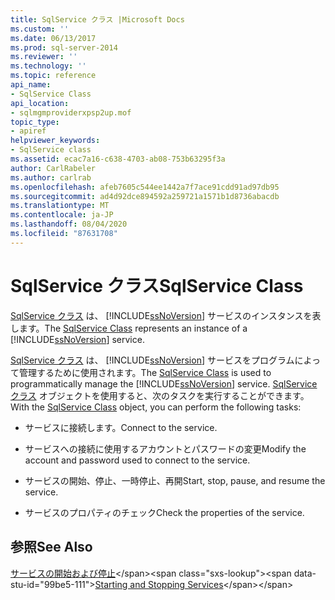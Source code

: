 ```yaml
---
title: SqlService クラス |Microsoft Docs
ms.custom: ''
ms.date: 06/13/2017
ms.prod: sql-server-2014
ms.reviewer: ''
ms.technology: ''
ms.topic: reference
api_name:
- SqlService Class
api_location:
- sqlmgmproviderxpsp2up.mof
topic_type:
- apiref
helpviewer_keywords:
- SqlService class
ms.assetid: ecac7a16-c638-4703-ab08-753b63295f3a
author: CarlRabeler
ms.author: carlrab
ms.openlocfilehash: afeb7605c544ee1442a7f7ace91cdd91ad97db95
ms.sourcegitcommit: ad4d92dce894592a259721a1571b1d8736abacdb
ms.translationtype: MT
ms.contentlocale: ja-JP
ms.lasthandoff: 08/04/2020
ms.locfileid: "87631708"
---
```

# <a name="sqlservice-class"></a><span data-ttu-id="99be5-102">SqlService クラス</span><span class="sxs-lookup"><span data-stu-id="99be5-102">SqlService Class</span></span>
  <span data-ttu-id="99be5-103">[SqlService クラス](sqlservice-class.md) は、 [!INCLUDE[ssNoVersion](../../../includes/ssnoversion-md.md)] サービスのインスタンスを表します。</span><span class="sxs-lookup"><span data-stu-id="99be5-103">The [SqlService Class](sqlservice-class.md) represents an instance of a [!INCLUDE[ssNoVersion](../../../includes/ssnoversion-md.md)] service.</span></span>  
  
 <span data-ttu-id="99be5-104">[SqlService クラス](sqlservice-class.md) は、 [!INCLUDE[ssNoVersion](../../../includes/ssnoversion-md.md)] サービスをプログラムによって管理するために使用されます。</span><span class="sxs-lookup"><span data-stu-id="99be5-104">The [SqlService Class](sqlservice-class.md) is used to programmatically manage the [!INCLUDE[ssNoVersion](../../../includes/ssnoversion-md.md)] service.</span></span> <span data-ttu-id="99be5-105">[SqlService クラス](sqlservice-class.md) オブジェクトを使用すると、次のタスクを実行することができます。</span><span class="sxs-lookup"><span data-stu-id="99be5-105">With the [SqlService Class](sqlservice-class.md) object, you can perform the following tasks:</span></span>  
  
-   <span data-ttu-id="99be5-106">サービスに接続します。</span><span class="sxs-lookup"><span data-stu-id="99be5-106">Connect to the service.</span></span>  
  
-   <span data-ttu-id="99be5-107">サービスへの接続に使用するアカウントとパスワードの変更</span><span class="sxs-lookup"><span data-stu-id="99be5-107">Modify the account and password used to connect to the service.</span></span>  
  
-   <span data-ttu-id="99be5-108">サービスの開始、停止、一時停止、再開</span><span class="sxs-lookup"><span data-stu-id="99be5-108">Start, stop, pause, and resume the service.</span></span>  
  
-   <span data-ttu-id="99be5-109">サービスのプロパティのチェック</span><span class="sxs-lookup"><span data-stu-id="99be5-109">Check the properties of the service.</span></span>  
  
## <a name="see-also"></a><span data-ttu-id="99be5-110">参照</span><span class="sxs-lookup"><span data-stu-id="99be5-110">See Also</span></span>  
 <span data-ttu-id="99be5-111">[サービスの開始および停止](https://technet.microsoft.com/library/ms174886\(v=sql.105\).aspx)</span><span class="sxs-lookup"><span data-stu-id="99be5-111">[Starting and Stopping Services](https://technet.microsoft.com/library/ms174886\(v=sql.105\).aspx)</span></span>  
  
  
